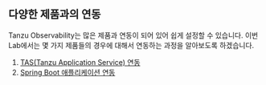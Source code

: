## 다양한 제품과의 연동
Tanzu Observability는 많은 제품과 연동이 되어 있어 쉽게 설정할 수 있습니다.
이번 Lab에서는 몇 가지 제품들의 경우에 대해서 연동하는 과정을 알아보도록 하겠습니다.

1. [TAS(Tanzu Application Service) 연동](./TAS_Integration.md) <br/>
2. [Spring Boot 애플리케이션 연동](./Spring_Boot_Integration.md) <br/>
